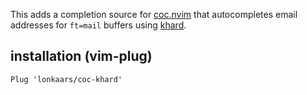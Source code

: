 This adds a completion source for [coc.nvim][coc] that autocompletes email
addresses for `ft=mail` buffers using [khard][khard].

## installation (vim-plug)

```
Plug 'lonkaars/coc-khard'
```

[coc]: https://github.com/neoclide/coc.nvim
[khard]: https://github.com/lucc/khard

